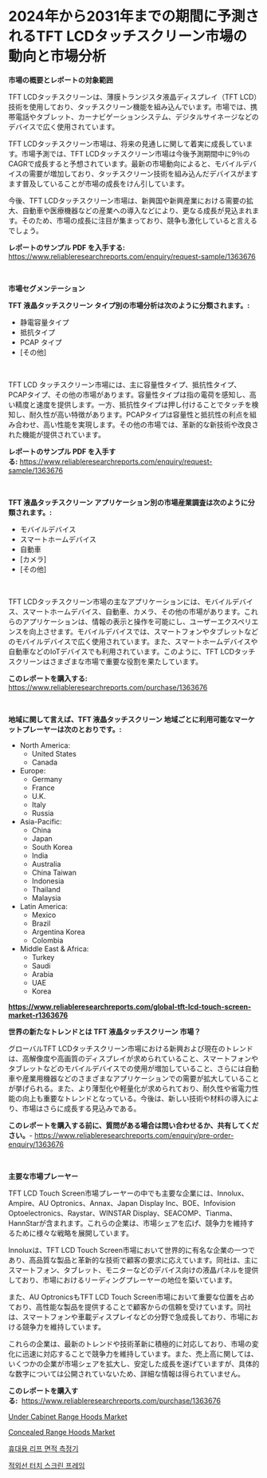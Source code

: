 <p><h1>2024年から2031年までの期間に予測されるTFT LCDタッチスクリーン市場の動向と市場分析</h1></p><p><strong>市場の概要とレポートの対象範囲</strong></p>
<p><p>TFT LCDタッチスクリーンは、薄膜トランジスタ液晶ディスプレイ（TFT LCD）技術を使用しており、タッチスクリーン機能を組み込んでいます。市場では、携帯電話やタブレット、カーナビゲーションシステム、デジタルサイネージなどのデバイスで広く使用されています。</p><p>TFT LCDタッチスクリーン市場は、将来の見通しに関して着実に成長しています。市場予測では、TFT LCDタッチスクリーン市場は今後予測期間中に9％のCAGRで成長すると予想されています。最新の市場動向によると、モバイルデバイスの需要が増加しており、タッチスクリーン技術を組み込んだデバイスがますます普及していることが市場の成長をけん引しています。</p><p>今後、TFT LCDタッチスクリーン市場は、新興国や新興産業における需要の拡大、自動車や医療機器などの産業への導入などにより、更なる成長が見込まれます。そのため、市場の成長に注目が集まっており、競争も激化していると言えるでしょう。</p></p>
<p><strong>レポートのサンプル PDF を入手する:</strong> <a href="https://www.reliableresearchreports.com/enquiry/request-sample/1363676">https://www.reliableresearchreports.com/enquiry/request-sample/1363676</a></p>
<p>&nbsp;</p>
<p><strong>市場セグメンテーション</strong></p>
<p><strong>TFT 液晶タッチスクリーン タイプ別の市場分析は次のように分類されます。:</strong></p>
<p><ul><li>静電容量タイプ</li><li>抵抗タイプ</li><li>PCAP タイプ</li><li>[その他]</li></ul></p>
<p>&nbsp;</p>
<p><p>TFT LCD タッチスクリーン市場には、主に容量性タイプ、抵抗性タイプ、PCAPタイプ、その他の市場があります。容量性タイプは指の電荷を感知し、高い精度と速度を提供します。一方、抵抗性タイプは押し付けることでタッチを検知し、耐久性が高い特徴があります。PCAPタイプは容量性と抵抗性の利点を組み合わせ、高い性能を実現します。その他の市場では、革新的な新技術や改良された機能が提供されています。</p></p>
<p><strong>レポートのサンプル PDF を入手する:</strong>&nbsp;<a href="https://www.reliableresearchreports.com/enquiry/request-sample/1363676">https://www.reliableresearchreports.com/enquiry/request-sample/1363676</a></p>
<p>&nbsp;</p>
<p><strong> TFT 液晶タッチスクリーン アプリケーション別の市場産業調査は次のように分類されます。:</strong></p>
<p><ul><li>モバイルデバイス</li><li>スマートホームデバイス</li><li>自動車</li><li>[カメラ]</li><li>[その他]</li></ul></p>
<p>&nbsp;</p>
<p><p>TFT LCDタッチスクリーン市場の主なアプリケーションには、モバイルデバイス、スマートホームデバイス、自動車、カメラ、その他の市場があります。これらのアプリケーションは、情報の表示と操作を可能にし、ユーザーエクスペリエンスを向上させます。モバイルデバイスでは、スマートフォンやタブレットなどのモバイルデバイスで広く使用されています。また、スマートホームデバイスや自動車などのIoTデバイスでも利用されています。このように、TFT LCDタッチスクリーンはさまざまな市場で重要な役割を果たしています。</p></p>
<p><strong>このレポートを購入する:</strong>&nbsp; <a href="https://www.reliableresearchreports.com/purchase/1363676">https://www.reliableresearchreports.com/purchase/1363676</a></p>
<p>&nbsp;</p>
<p><strong>地域に関して言えば、TFT 液晶タッチスクリーン 地域ごとに利用可能なマーケットプレーヤーは次のとおりです。:</strong></p>
<p><ul>
    <li>
        North America:
        <ul>
            <li>United States</li>
            <li>Canada</li>
        </ul>
    </li>
    <li>
        Europe:
        <ul>
            <li>Germany</li>
            <li>France</li>
            <li>U.K.</li>
            <li>Italy</li>
            <li>Russia</li>
        </ul>
    </li>
    <li>
        Asia-Pacific:
        <ul>
            <li>China</li>
            <li>Japan</li>
            <li>South Korea</li>
            <li>India</li>
            <li>Australia</li>
            <li>China Taiwan</li>
            <li>Indonesia</li>
            <li>Thailand</li>
            <li>Malaysia</li>
        </ul>
    </li>
    <li>
        Latin America:
        <ul>
            <li>Mexico</li>
            <li>Brazil</li>
            <li>Argentina Korea</li>
            <li>Colombia</li>
        </ul>
    </li>
    <li>
        Middle East & Africa:
        <ul>
            <li>Turkey</li>
            <li>Saudi</li>
            <li>Arabia</li>
            <li>UAE</li>
            <li>Korea</li>
        </ul>
    </li>
    </ul></p>
<p><strong><a href="https://www.reliableresearchreports.com/global-tft-lcd-touch-screen-market-r1363676">https://www.reliableresearchreports.com/global-tft-lcd-touch-screen-market-r1363676</a></strong>&nbsp;</p>
<p><strong>世界の新たなトレンドとは TFT 液晶タッチスクリーン 市場？</strong></p>
<p><p>グローバルTFT LCDタッチスクリーン市場における新興および現在のトレンドは、高解像度や高画質のディスプレイが求められていること、スマートフォンやタブレットなどのモバイルデバイスでの使用が増加していること、さらには自動車や産業用機器などのさまざまなアプリケーションでの需要が拡大していることが挙げられる。また、より薄型化や軽量化が求められており、耐久性や省電力性能の向上も重要なトレンドとなっている。今後は、新しい技術や材料の導入により、市場はさらに成長する見込みである。</p></p>
<p><strong>このレポートを購入する前に、質問がある場合は問い合わせるか、共有してください。</strong>- <a href="https://www.reliableresearchreports.com/enquiry/pre-order-enquiry/1363676">https://www.reliableresearchreports.com/enquiry/pre-order-enquiry/1363676</a></p>
<p>&nbsp;</p>
<p><strong>主要な市場プレーヤー</strong></p>
<p><p>TFT LCD Touch Screen市場プレーヤーの中でも主要な企業には、Innolux、Ampire、AU Optronics、Annax、Japan Display Inc、BOE、Infovision Optoelectronics、Raystar、WINSTAR Display、SEACOMP、Tianma、HannStarが含まれます。これらの企業は、市場シェアを広げ、競争力を維持するために様々な戦略を展開しています。</p><p>Innoluxは、TFT LCD Touch Screen市場において世界的に有名な企業の一つであり、高品質な製品と革新的な技術で顧客の要求に応えています。同社は、主にスマートフォン、タブレット、モニターなどのデバイス向けの液晶パネルを提供しており、市場におけるリーディングプレーヤーの地位を築いています。</p><p>また、AU OptronicsもTFT LCD Touch Screen市場において重要な位置を占めており、高性能な製品を提供することで顧客からの信頼を受けています。同社は、スマートフォンや車載ディスプレイなどの分野で急成長しており、市場における競争力を維持しています。</p><p>これらの企業は、最新のトレンドや技術革新に積極的に対応しており、市場の変化に迅速に対応することで競争力を維持しています。また、売上高に関しては、いくつかの企業が市場シェアを拡大し、安定した成長を遂げていますが、具体的な数字については公開されていないため、詳細な情報は得られていません。</p></p>
<p><strong>このレポートを購入する:</strong>&nbsp;&nbsp;<a href="https://www.reliableresearchreports.com/purchase/1363676">https://www.reliableresearchreports.com/purchase/1363676</a></p>
<p><p><a href="https://www.linkedin.com/pulse/under-cabinet-range-hoods-market-analysis-sze-forecasted-period-ipzvc?trackingId=7E1UMRfAPw3KrRQl6Hh8FQ%3D%3D">Under Cabinet Range Hoods Market</a></p><p><a href="https://www.linkedin.com/pulse/concealed-range-hoods-market-research-report-its-history-forecast-ecxuc?trackingId=73HdirDSg9fcF6JgXK%2BO8A%3D%3D">Concealed Range Hoods Market</a></p><p><a href="https://medium.com/@marchall15/%ED%9C%B4%EB%8C%80%EC%9A%A9-%EC%9E%8E-%EB%A9%B4%EC%A0%81-%EC%B8%A1%EC%A0%95%EA%B8%B0-%EC%8B%9C%EC%9E%A5-%EC%9C%A0%ED%98%95-%EC%9D%91%EC%9A%A9-%EB%B0%8F-%EC%A7%80%EB%A6%AC%EB%B3%84-%EC%A2%85%ED%95%A9-%ED%8F%89%EA%B0%80-1e89ca3ba3da">휴대용 리프 면적 측정기</a></p><p><a href="https://medium.com/@leigh.tymms/%EC%9D%B8%ED%94%84%EB%9D%BC-%EB%B9%9B-%ED%84%B0%EC%B9%98-%EC%8A%A4%ED%81%AC%EB%A6%B0-%ED%94%84%EB%A0%88%EC%9E%84-%EC%8B%9C%EC%9E%A5-%EB%A9%94%ED%8A%B8%EB%A6%AD%EC%8A%A4-%ED%95%B4%EC%84%9D-%EC%8B%9C%EC%9E%A5-%EC%A0%90%EC%9C%A0%EC%9C%A8-%ED%8A%B8%EB%A0%8C%EB%93%9C-%EB%B0%8F-%EC%84%B1%EC%9E%A5-%ED%8C%A8%ED%84%B4-6bce0e012e4c">적외선 터치 스크린 프레임</a></p></p>